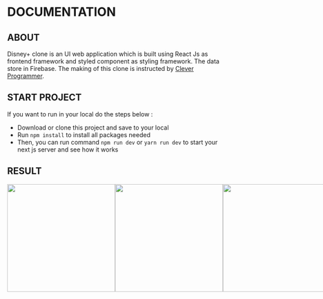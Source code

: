 # DOCUMENTATION

## ABOUT
Disney+ clone is an UI web application which is built using React Js as frontend framework and styled component as styling framework. The data store in Firebase. The making of this clone is instructed by <a href="https://youtu.be/kn8HPNwPEkw">Clever Programmer</a>.

## START PROJECT

If you want to run in your local do the steps below :
- Download or clone this project and save to your local 
- Run `npm install` to install all packages needed
- Then, you can run command `npm run dev` or `yarn run dev` to start your next js server and see how it works

## RESULT

<div style="display: flex">
<img src="https://i.postimg.cc/BnWJSkK6/Screen-Shot-2022-12-02-at-10-49-16.png" style="height: 250px" />
<img src="https://i.postimg.cc/05FsnFZf/Screen-Shot-2022-12-02-at-10-49-05.png" style="height: 250px" />
<img src="https://i.postimg.cc/j5WsdbZD/Screen-Shot-2022-12-02-at-10-48-32.png" style="height: 250px" />
</div>

